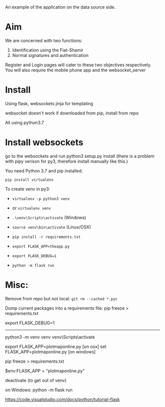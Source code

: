 An example of the application on the data source side.


# Aim
We are concerned with two functions:
1) Identification using the Fiat-Shamir
2) Normal signatures and authentication

Register and Login pages will cater to these two objectives respectively.
You will also require the mobile phone app and the websocket_server


# Install
Using flask, websockets
jinja for templating

websocket doesn't work if downloaded from pip, install from repo

All using python3.7

# Install websockets
go to the websockets and run python3 setup.py install (there is a problem with pipy verison for py3, therefore install manually like this.)

You need Python 3.7 and pip installed.

`pip install virtualenv`

To create venv in py3:
* `virtualenv -p python3 venv`
* or `virtualenv venv`
* `.\venv\Scripts\activate` (Windows)
* `source venv\bin\activate` (Linux/OSX)
* `pip install -r requirements.txt`


* `export FLASK_APP=theapp.py`
* `export FLASK_DEBUG=1`
* `python -m flask run`

# Misc:
Remove from repo but not local:
`git rm --cached *.pyc`

Dump current packages into a requirements file:
pip freeze > requirements.txt

export FLASK_DEBUG=1


------------

python3 -m venv venv
venv\Scripts\activate

export FLASK_APP=plotmaponline.py [on osx]
set FLASK_APP=plotmaponline.py [on windows]

pip freeze > requirements.txt

$env:FLASK_APP = "plotmaponline.py"

deactivate (to get out of venv)

on Windows:
python -m flask run

https://code.visualstudio.com/docs/python/tutorial-flask
